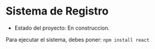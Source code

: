 <h1>Sistema de Registro</h1>

- Estado del proyecto: En construccion.

Para ejecutar el sistema, debes poner: 
```npm install react```
